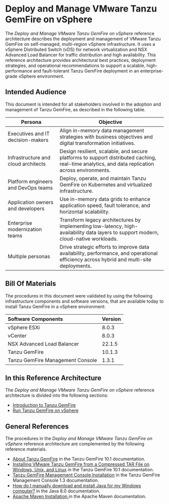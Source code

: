 # Deploy and Manage VMware Tanzu GemFire on vSphere

The *Deploy and Manage VMware Tanzu GemFire on vSphere* reference architecture describes the deployment and management of VMware Tanzu GemFire on self-managed, multi-region vSphere infrastructure. It uses a vSphere Distributed Switch (vDS) for network virtualization and NSX Advanced Load Balancer for traffic distribution and high availability. This reference architecture provides architectural best practices, deployment strategies, and operational recommendations to support a scalable, high-performance and fault-tolerant Tanzu GemFire deployment in an enterprise-grade vSphere environment.

## Intended Audience

This document is intended for all stakeholders involved in the adoption and management of Tanzu GemFire, as described in the following table.

|Persona|Objective|
|---|---|
|Executives and IT decision-makers|Align in-memory data management strategies with business objectives and digital transformation initiatives.|
|Infrastructure and cloud architects|Design resilient, scalable, and secure platforms to support distributed caching, real-time analytics, and data replication across environments.|
|Platform engineers and DevOps teams|Deploy, operate, and maintain Tanzu GemFire on Kubernetes and virtualized infrastructure.|
|Application owners and developers|Use in-memory data grids to enhance application speed, fault tolerance, and horizontal scalability.|
|Enterprise modernization teams|Transform legacy architectures by implementing low-latency, high-availability data layers to support modern, cloud-native workloads.|
|Multiple personas|Drive strategic efforts to improve data availability, performance, and operational efficiency across hybrid and multi-site deployments.|

## Bill Of Materials

The procedures in this document were validated by using the following infrastructure components and software versions, that are available today to install Tanzu GemFire in a vSphere environment:

| Software Components  | Version  |
| :---- | :---- |
| vSphere ESXi | 8.0.3 |
| vCenter | 8.0.3 |
| NSX Advanced Load Balancer | 22.1.5 |
| Tanzu GemFire | 10.1.3 |
| Tanzu GemFire Management Console | 1.3.1 |

## In this Reference Architecture

The *Deploy and Manage VMware Tanzu GemFire on vSphere* reference architecture is divided into the following sections:

- [Introduction to Tanzu GemFire](./gemfire/intro.md)
- [Run Tanzu GemFire on vSphere](./gemfire/run.md)

##  General References

The procedures in the *Deploy and Manage VMware Tanzu GemFire on vSphere* reference architecture are complemented by the following reference materials.

* [About Tanzu GemFire](https://techdocs.broadcom.com/us/en/vmware-tanzu/data-solutions/tanzu-gemfire/10-1/gf/getting_started-gemfire_overview.html) in the Tanzu GemFire 10.1 documentation.
* [Installing VMware Tanzu GemFire from a Compressed TAR File on Windows, Unix, and Linux](https://techdocs.broadcom.com/us/en/vmware-tanzu/data-solutions/tanzu-gemfire/10-1/gf/getting_started-installation-install_standalone.html) in the Tanzu GemFire 10.1 documentation.
* [Tanzu GemFire Management Console Installation](https://techdocs.broadcom.com/us/en/vmware-tanzu/data-solutions/tanzu-gemfire-management-console/1-3/gf-mc/install.html) in the Tanzu GemFire Management Console 1.3 documentation.
* [How do I manually download and install Java for my Windows computer?](https://www.java.com/en/download/help/windows_manual_download.html) in the Java 8.0 documentation.
* [Apache Maven Installation ](https://maven.apache.org/install.html) in the Apache Maven documentation.